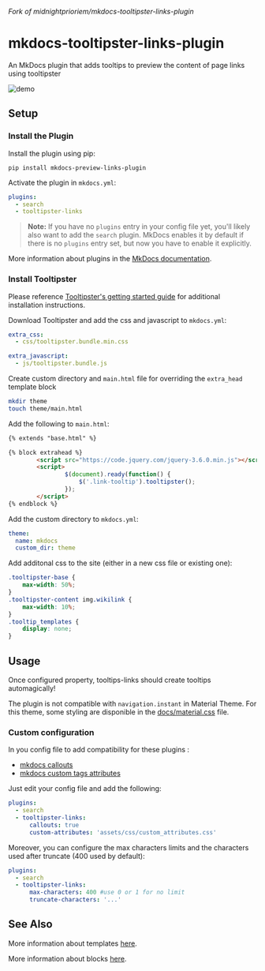 _Fork of midnightprioriem/mkdocs-tooltipster-links-plugin_

# mkdocs-tooltipster-links-plugin

An MkDocs plugin that adds tooltips to preview the content of page links using tooltipster

![demo](docs/mkdocs_tooltipster_links_demo.gif)

## Setup

### Install the Plugin

Install the plugin using pip:

`pip install mkdocs-preview-links-plugin`

Activate the plugin in `mkdocs.yml`:
```yaml
plugins:
  - search
  - tooltipster-links
```

> **Note:** If you have no `plugins` entry in your config file yet, you'll likely also want to add the `search` plugin. MkDocs enables it by default if there is no `plugins` entry set, but now you have to enable it explicitly.

More information about plugins in the [MkDocs documentation][mkdocs-plugins].

### Install Tooltipster

Please reference [Tooltipster's getting started guide](http://iamceege.github.io/tooltipster/#getting-started) for additional installation instructions.

Download Tooltipster and add the css and javascript to `mkdocs.yml`:

```yml
extra_css:
  - css/tooltipster.bundle.min.css

extra_javascript:
  - js/tooltipster.bundle.js  
```

Create custom directory and `main.html` file for overriding the `extra_head` template block

```sh
mkdir theme
touch theme/main.html
```

Add the following to `main.html`:
```html
{% extends "base.html" %}

{% block extrahead %}
        <script src="https://code.jquery.com/jquery-3.6.0.min.js"></script>
        <script>
                $(document).ready(function() {
                    $('.link-tooltip').tooltipster();
                });
        </script>
{% endblock %}
```
Add the custom directory to `mkdocs.yml`:
```yml
theme:
  name: mkdocs
  custom_dir: theme
```

Add additonal css to the site (either in a new css file or existing one):
```css
.tooltipster-base {
    max-width: 50%;
}
.tooltipster-content img.wikilink {
    max-width: 10%;
}
.tooltip_templates {
    display: none;
}
```

## Usage
Once configured property, tooltips-links should create tooltips automagically!

The plugin is not compatible with `navigation.instant` in Material Theme. For this theme, some styling are disponible in the [docs/material.css](docs/material.css) file.

### Custom configuration
In you config file to add compatibility for these plugins :
- [mkdocs callouts](https://github.com/sondregronas/mkdocs-callouts)
- [mkdocs custom tags attributes](https://github.com/Mara-Li/mkdocs-custom-tags-attributes)

Just edit your config file and add the following:
```yml
plugins:
  - search
  - tooltipster-links:
      callouts: true
      custom-attributes: 'assets/css/custom_attributes.css'
```

Moreover, you can configure the max characters limits and the characters used after truncate (400 used by default):

```yml
plugins:
  - search
  - tooltipster-links:
      max-characters: 400 #use 0 or 1 for no limit
      truncate-characters: '...'
```

## See Also

More information about templates [here][mkdocs-template].

More information about blocks [here][mkdocs-block].

[mkdocs-plugins]: http://www.mkdocs.org/user-guide/plugins/
[mkdocs-template]: https://www.mkdocs.org/user-guide/custom-themes/#template-variables
[mkdocs-block]: https://www.mkdocs.org/user-guide/styling-your-docs/#overriding-template-blocks
